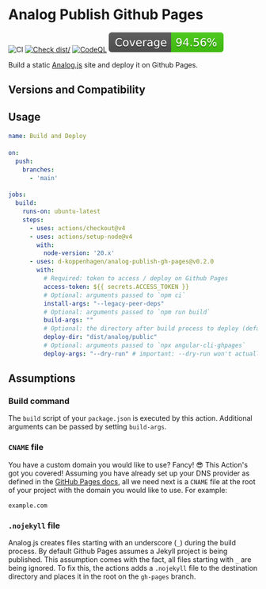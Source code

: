 # Analog Publish Github Pages

![CI](https://github.com/d-koppenhagen/analog-publish-gh-pages/actions/workflows/ci.yml/badge.svg)
[![Check dist/](https://github.com/d-koppenhagen/analog-publish-gh-pages/actions/workflows/check-dist.yml/badge.svg)](https://github.com/d-koppenhagen/analog-publish-gh-pages/actions/workflows/check-dist.yml)
[![CodeQL](https://github.com/d-koppenhagen/analog-publish-gh-pages/actions/workflows/codeql-analysis.yml/badge.svg)](https://github.com/d-koppenhagen/analog-publish-gh-pages/actions/workflows/codeql-analysis.yml)
[![Coverage](./badges/coverage.svg)](./badges/coverage.svg)

Build a static [Analog.js](https://analogjs.org/) site and deploy it on Github Pages.

## Versions and Compatibility

## Usage

```yaml
name: Build and Deploy

on:
  push:
    branches:
      - 'main'

jobs:
  build:
    runs-on: ubuntu-latest
    steps:
      - uses: actions/checkout@v4
      - uses: actions/setup-node@v4
        with:
          node-version: '20.x'
      - uses: d-koppenhagen/analog-publish-gh-pages@v0.2.0
        with:
          # Required: token to access / deploy on Github Pages
          access-token: ${{ secrets.ACCESS_TOKEN }}
          # Optional: arguments passed to `npm ci`
          install-args: "--legacy-peer-deps"
          # Optional: arguments passed to `npm run build`
          build-args: ""
          # Optional: the directory after build process to deploy (defaults to `dist/analog/public`)
          deploy-dir: "dist/analog/public"
          # Optional: arguments passed to `npx angular-cli-ghpages`
          deploy-args: "--dry-run" # important: --dry-run won't actually deploy the site!
```

## Assumptions

### Build command

The `build` script of your `package.json` is executed by this action.
Additional arguments can be passed by setting `build-args`.

### `CNAME` file

You have a custom domain you would like to use? Fancy! 😎 This Action's got you
covered! Assuming you have already set up your DNS provider as defined in the
[GitHub Pages docs][github-pages-domain-docs], all we need next is a `CNAME`
file at the root of your project with the domain you would like to use. For
example:

```CNAME
example.com
```

### `.nojekyll` file

Analog.js creates files starting with an underscore (`_`) during the build process.
By default Github Pages assumes a Jekyll project is being published.
This assumption comes with the fact, all files starting with `_` are being ignored.
To fix this, the actions adds a `.nojekyll` file to the destination directory and places it in the root on the `gh-pages` branch.

[analog-build-docs]: https://analogjs.org/docs/getting-started#building-the-application
[github-access-token]: https://help.github.com/articles/creating-a-personal-access-token-for-the-command-line
[github-action-input]: https://help.github.com/en/actions/automating-your-workflow-with-github-actions/creating-and-using-encrypted-secrets#using-encrypted-secrets-in-a-workflow
[github-pages-domain-docs]: https://help.github.com/en/articles/using-a-custom-domain-with-github-pages
[github-repo-secret]: https://help.github.com/en/actions/automating-your-workflow-with-github-actions/creating-and-using-encrypted-secrets#creating-encrypted-secrets
